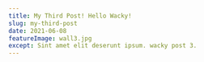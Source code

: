 ```yaml
---
title: My Third Post! Hello Wacky!
slug: my-third-post
date: 2021-06-08
featureImage: wall3.jpg
except: Sint amet elit deserunt ipsum. wacky post 3.
---
```

